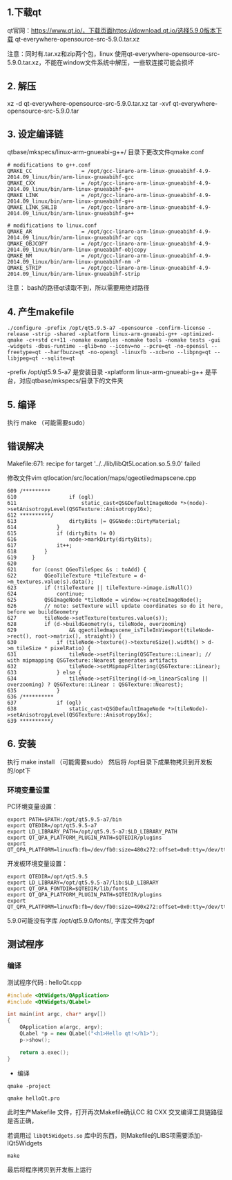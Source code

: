 ## 1.下载qt
qt官网：https://www.qt.io/，下载页面https://download.qt.io/选择5.9.0版本下载
qt-everywhere-opensource-src-5.9.0.tar.xz

注意：同时有.tar.xz和zip两个包，linux 使用qt-everywhere-opensource-src-5.9.0.tar.xz，不能在window文件系统中解压，一些软连接可能会损坏

## 2. 解压 
xz -d qt-everywhere-opensource-src-5.9.0.tar.xz
tar -xvf qt-everywhere-opensource-src-5.9.0.tar

## 3. 设定编译链
qtbase/mkspecs/linux-arm-gnueabi-g++/ 目录下更改文件qmake.conf

```
# modifications to g++.conf
QMAKE_CC                = /opt/gcc-linaro-arm-linux-gnueabihf-4.9-2014.09_linux/bin/arm-linux-gnueabihf-gcc
QMAKE_CXX               = /opt/gcc-linaro-arm-linux-gnueabihf-4.9-2014.09_linux/bin/arm-linux-gnueabihf-g++
QMAKE_LINK              = /opt/gcc-linaro-arm-linux-gnueabihf-4.9-2014.09_linux/bin/arm-linux-gnueabihf-g++
QMAKE_LINK_SHLIB        = /opt/gcc-linaro-arm-linux-gnueabihf-4.9-2014.09_linux/bin/arm-linux-gnueabihf-g++

# modifications to linux.conf
QMAKE_AR                = /opt/gcc-linaro-arm-linux-gnueabihf-4.9-2014.09_linux/bin/arm-linux-gnueabihf-ar cqs
QMAKE_OBJCOPY           = /opt/gcc-linaro-arm-linux-gnueabihf-4.9-2014.09_linux/bin/arm-linux-gnueabihf-objcopy
QMAKE_NM                = /opt/gcc-linaro-arm-linux-gnueabihf-4.9-2014.09_linux/bin/arm-linux-gnueabihf-nm -P
QMAKE_STRIP             = /opt/gcc-linaro-arm-linux-gnueabihf-4.9-2014.09_linux/bin/arm-linux-gnueabihf-strip
```

注意： bash的路径qt读取不到，所以需要用绝对路径

## 4. 产生makefile
```shell
./configure -prefix /opt/qt5.9.5-a7 -opensource -confirm-license -release -strip -shared -xplatform linux-arm-gnueabi-g++ -optimized-qmake -c++std c++11 -nomake examples -nomake tools -nomake tests -gui -widgets -dbus-runtime --glib=no --iconv=no --pcre=qt -no-openssl --freetype=qt --harfbuzz=qt -no-opengl -linuxfb --xcb=no --libpng=qt --libjpeg=qt --sqlite=qt
```

-prefix /opt/qt5.9.5-a7 是安装目录
-xplatform linux-arm-gnueabi-g++ 是平台，对应qtbase/mkspecs/目录下的文件夹

## 5. 编译
执行 make （可能需要sudo）


## 错误解决

Makefile:671: recipe for target '../../lib/libQt5Location.so.5.9.0' failed

修改文件vim qtlocation/src/location/maps/qgeotiledmapscene.cpp 
```
609 /*********
610                 if (ogl)
611                     static_cast<QSGDefaultImageNode *>(node)->setAnisotropyLevel(QSGTexture::Anisotropy16x);
612 **********/
613                 dirtyBits |= QSGNode::DirtyMaterial;
614             }
615             if (dirtyBits != 0)
616                 node->markDirty(dirtyBits);
617             it++;
618         }
619     }
620 
621     for (const QGeoTileSpec &s : toAdd) {
622         QGeoTileTexture *tileTexture = d->m_textures.value(s).data();
623         if (!tileTexture || tileTexture->image.isNull())
624             continue;
625         QSGImageNode *tileNode = window->createImageNode();
626         // note: setTexture will update coordinates so do it here, before we buildGeometry
627         tileNode->setTexture(textures.value(s));
628         if (d->buildGeometry(s, tileNode, overzooming)
629                 && qgeotiledmapscene_isTileInViewport(tileNode->rect(), root->matrix(), straight)) {
630             if (tileNode->texture()->textureSize().width() > d->m_tileSize * pixelRatio) {
631                 tileNode->setFiltering(QSGTexture::Linear); // with mipmapping QSGTexture::Nearest generates artifacts
632                 tileNode->setMipmapFiltering(QSGTexture::Linear);
633             } else {
634                 tileNode->setFiltering((d->m_linearScaling || overzooming) ? QSGTexture::Linear : QSGTexture::Nearest);
635             }
636 /**********
637             if (ogl)
638                 static_cast<QSGDefaultImageNode *>(tileNode)->setAnisotropyLevel(QSGTexture::Anisotropy16x);
639 **********/

```


## 6. 安装
执行 make install （可能需要sudo）
然后将 /opt目录下成果物拷贝到开发板的/opt下
### 环境变量设置
PC环境变量设置：
```shell
export PATH=$PATH:/opt/qt5.9.5-a7/bin
export QTEDIR=/opt/qt5.9.5-a7
export LD_LIBRARY_PATH=/opt/qt5.9.5-a7:$LD_LIBRARY_PATH
export QT_QPA_PLATFORM_PLUGIN_PATH=$QTEDIR/plugins
export QT_QPA_PLATFORM=linuxfb:fb=/dev/fb0:size=480x272:offset=0x0:tty=/dev/tty1
```
开发板环境变量设置：
```shell
export QTEDIR=/opt/qt5.9.5
export LD_LIBRARY=/opt/qt5.9.5-a7/lib:$LD_LIBRARY
export QT_OPA_FONTDIR=$QTEDIR/lib/fonts
export QT_QPA_PLATFORM_PLUGIN_PATH=$QTEDIR/plugins
export QT_QPA_PLATFORM=linuxfb:fb=/dev/fb0:size=490x272:offset=0x0:tty=/dev/tty1
```
5.9.0可能没有字库 /opt/qt5.9.0/fonts/, 字库文件为qpf
## 测试程序

### 编译

测试程序代码 : helloQt.cpp
```c++
#include <QtWidgets/QApplication>
#include <QtWidgets/QLabel>

int main(int argc, char* argv[])
{
    QApplication a(argc, argv);
    QLabel *p = new QLabel("<h1>Hello qt!</h1>");
    p->show();

    return a.exec();
}
```
* 编译

`qmake -project `

`qmake helloQt.pro` 

此时生产Makefile 文件，打开再次Makefile确认CC 和 CXX 交叉编译工具链路径是否正确，

若调用过 `libQt5Widgets.so` 库中的东西，则Makefile的LIBS项需要添加-lQt5Widgets

`make`

最后将程序拷贝到开发板上运行